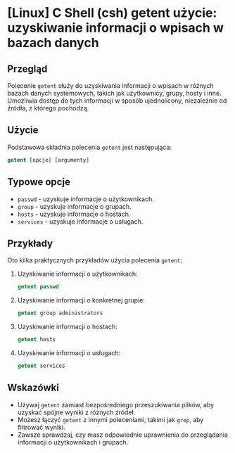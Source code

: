 # [Linux] C Shell (csh) getent użycie: uzyskiwanie informacji o wpisach w bazach danych

## Przegląd
Polecenie `getent` służy do uzyskiwania informacji o wpisach w różnych bazach danych systemowych, takich jak użytkownicy, grupy, hosty i inne. Umożliwia dostęp do tych informacji w sposób ujednolicony, niezależnie od źródła, z którego pochodzą.

## Użycie
Podstawowa składnia polecenia `getent` jest następująca:

```csh
getent [opcje] [argumenty]
```

## Typowe opcje
- `passwd` - uzyskuje informacje o użytkownikach.
- `group` - uzyskuje informacje o grupach.
- `hosts` - uzyskuje informacje o hostach.
- `services` - uzyskuje informacje o usługach.

## Przykłady
Oto kilka praktycznych przykładów użycia polecenia `getent`:

1. Uzyskiwanie informacji o użytkownikach:
   ```csh
   getent passwd
   ```

2. Uzyskiwanie informacji o konkretnej grupie:
   ```csh
   getent group administrators
   ```

3. Uzyskiwanie informacji o hostach:
   ```csh
   getent hosts
   ```

4. Uzyskiwanie informacji o usługach:
   ```csh
   getent services
   ```

## Wskazówki
- Używaj `getent` zamiast bezpośredniego przeszukiwania plików, aby uzyskać spójne wyniki z różnych źródeł.
- Możesz łączyć `getent` z innymi poleceniami, takimi jak `grep`, aby filtrować wyniki.
- Zawsze sprawdzaj, czy masz odpowiednie uprawnienia do przeglądania informacji o użytkownikach i grupach.